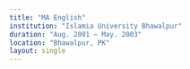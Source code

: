 ```yaml
---
title: "MA English"
institution: "Islamia University Bhawalpur"
duration: "Aug. 2001 – May. 2003"
location: "Bhawalpur, PK"
layout: single
---
```


